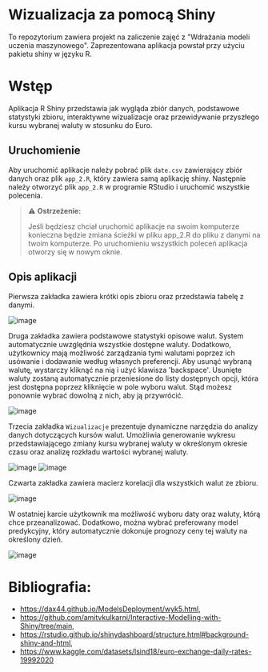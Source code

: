 # Wizualizacja za pomocą Shiny

To repozytorium zawiera projekt na zaliczenie zajęć z "Wdrażania modeli uczenia maszynowego". Zaprezentowana aplikacja powstał przy użyciu pakietu shiny w języku R.

# Wstęp
Aplikacja R Shiny przedstawia jak wygląda zbiór danych, podstawowe statystyki zbioru, interaktywne wizualizacje oraz przewidywanie przyszłego kursu wybranej waluty w stosunku do Euro.

## Uruchomienie 
Aby uruchomić aplikacje należy pobrać plik `date.csv` zawierający zbiór danych oraz plik `app_2.R`, który zawiera samą aplikację shiny. Następnie należy otworzyć plik `app_2.R` w programie RStudio i uruchomić wszystkie polecenia.

> :warning: **Ostrzeżenie:**
>
> Jeśli będziesz chciał uruchomić aplikacje na swoim komputerze konieczna będzie zmiana ścieżki w pliku app_2.R do pliku z danymi na twoim komputerze. Po uruchomieniu wszystkich poleceń aplikacja otworzy się w nowym oknie.

## Opis aplikacji 
Pierwsza zakładka zawiera krótki opis zbioru oraz przedstawia tabelę z danymi.

![image](https://github.com/b-juszczuk/projekt_WMUM/assets/115696513/6d5388a8-969d-4f2a-95a7-0a11528a1d80)

Druga zakładka zawiera podstawowe statystyki opisowe walut. System automatycznie uwzględnia wszystkie dostępne waluty. Dodatkowo, użytkownicy mają możliwość zarządzania tymi walutami poprzez ich usówanie i dodawanie według własnych preferencji. Aby usunąć wybraną walutę, wystarczy kliknąć na nią i użyć klawisza 'backspace'. Usunięte waluty zostaną automatycznie przeniesione do listy dostępnych opcji, która jest dostępna poprzez kliknięcie w pole wyboru walut. Stąd możesz ponownie wybrać dowolną z nich, aby ją przywrócić.

![image](https://github.com/b-juszczuk/projekt_WMUM/assets/115696513/2c4c0694-4820-49a1-9fb1-a93bda435bc2)

Trzecia zakładka `Wizualizacje` prezentuje dynamiczne narzędzia do analizy danych dotyczących kursów walut. Umożliwia generowanie wykresu przedstawiającego zmiany kursu wybranej waluty w określonym okresie czasu oraz analizę rozkładu wartości wybranej waluty.

![image](https://github.com/b-juszczuk/projekt_WMUM/assets/115696513/f73b5628-777b-462b-b907-f45a88f77457)
![image](https://github.com/b-juszczuk/projekt_WMUM/assets/115696513/e828290a-9f34-4eea-944c-0034bfda3334)

Czwarta zakładka zawiera macierz korelacji dla wszystkich walut ze zbioru.

![image](https://github.com/b-juszczuk/projekt_WMUM/assets/115696513/5d3c989c-887a-44f4-bf54-59c4bdb54c96)

W ostatniej karcie użytkownik ma możliwość wyboru daty oraz waluty, którą chce przeanalizować. Dodatkowo, można wybrać preferowany model predykcyjny, który automatycznie dokonuje prognozy ceny tej waluty na określony dzień.

![image](https://github.com/b-juszczuk/projekt_WMUM/assets/115696513/782dd01e-3df2-47bf-ab10-d2fe31ea5e92)


# Bibliografia:

- https://dax44.github.io/ModelsDeployment/wyk5.html,
- https://github.com/amitvkulkarni/Interactive-Modelling-with-Shiny/tree/main,
- https://rstudio.github.io/shinydashboard/structure.html#background-shiny-and-html,
- https://www.kaggle.com/datasets/lsind18/euro-exchange-daily-rates-19992020
